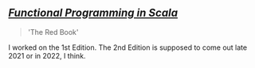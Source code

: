 ## [_Functional Programming in Scala_](https://www.manning.com/books/functional-programming-in-scala)

> 'The Red Book'

I worked on the 1st Edition. The 2nd Edition is supposed to come out late 2021 or in 2022, I think.
